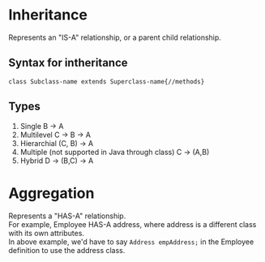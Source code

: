 # Inheritance

Represents an "IS-A" relationship, or a parent child relationship.

## Syntax for intheritance

`class Subclass-name extends Superclass-name{//methods}`

## Types

1. Single B -> A
2. Multilevel C -> B -> A
3. Hierarchial (C, B) -> A
4. Multiple (not supported in Java through class) C -> (A,B)
5. Hybrid D -> (B,C) -> A

# Aggregation

Represents a "HAS-A" relationship.  
For example, Employee HAS-A address, where address is a different class with its own attributes.  
In above example, we'd have to say `Address empAddress;` in the Employee definition to use the address class.
